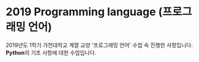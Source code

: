 # 2019 Programming language (프로그래밍 언어)

2019년도 1학기 가천대학교 계열 교양 '프로그래밍 언어' 수업 속 진행한 사항입니다. <br>
<b>Python</b>의 기초 사항에 대한 수업입니다.
